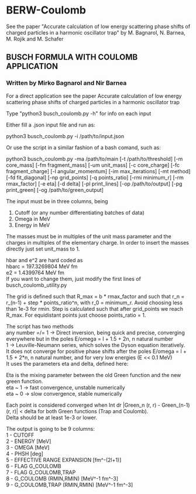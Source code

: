 # BERW-Coulomb
See the paper "Accurate calculation of low energy scattering phase shifts of charged particles in a harmonic oscillator trap" by M. Bagnarol, N. Barnea, M. Rojik and M. Schafer 

## BUSCH FORMULA WITH COULOMB APPLICATION  
### Written by Mirko Bagnarol and Nir Barnea

For a direct application see the paper Accurate calculation of low energy scattering phase shifts of charged particles in a harmonic oscillator trap

Type "python3 busch_coulomb.py -h" for info on each input

Either fill a .json input file and run as:

python3 busch_coulomb.py -i /path/to/input.json

Or use the script in a similar fashion of a bash comand, such as:

python3 busch_coulomb.py -ma /path/to/main [-t /path/to/threshold] [-m core_mass] [-fm fragment_mass] [-um unit_mass] [-c core_charge] [-fc fragment_charge] [-l angular_momentum] [-im max_iterations] [-mt method] [-fd fit_diagonal] [-np grid_points] [-q points_ratio] [-rmi minimum_r] [-rm rmax_factor] [-e eta] [-d delta] [-pl print_lines] [-op /path/to/output] [-pg print_green] [-og /path/to/green_output]

The input must be in three columns, being
1) Cutoff (or any number differentiating batches of data)
2) Omega  in MeV
3) Energy in MeV

The masses must be in multiples of the unit mass parameter and the charges in multiples of the elementary charge.
In order to insert the masses directly just set unit_mass to 1. 

hbar and e^2 are hard coded as\
hbarc = 197.3269804  MeV fm\
e2    = 1.4399764    MeV fm\
If you want to change them, just modify the first lines of busch_coulomb_utility.py

The grid is defined such that R_max = b * rmax_factor and such that r_n = r_(n-1) + step * points_ratio^n, with r_0 = minimum_r. Avoid choosing less than 1e-3 for rmin.
Step is calculated such that after grid_points we reach R_max. For equidistant points just choose points_ratio = 1.

The script has two methods\
any number =/= 1 -> Direct inversion, being quick and precise, converging everywhere but in the poles E/omega = l + 1.5 + 2n, n natural number\
1 -> Leuville-Neumann series, which solves the Dyson equation iteratively.\
It does not converge for positive phase shifts after the poles E/omega = l + 1.5 + 2*n, n natural number, and for very low energies (E << 0.1 MeV)\
It uses the parameters eta and delta, defined here:

Eta is the mixing parameter between the old Green function and the new green function.\
eta ~ 1 -> fast convergence, unstable numerically\
eta ~ 0 -> slow convergence, stable numerically

Each point is considered converged when Int dr |Green_n (r, r) - Green_(n-1) (r, r)| < delta for both Green functions (Trap and Coulomb). \
Delta should be at least 1e-3 or lower.

The output is going to be 9 columns:\
1 - CUTOFF\
2 - ENERGY 			[MeV]\
3 - OMEGA  			[MeV]\
4 - PHSH   			[deg]\
5 - EFFECTIVE RANGE EXPANSION   [fm^-(2l+1)]\
6 - FLAG G_COULOMB\
7 - FLAG G_COULOMB,TRAP\
8 - G_COULOMB      (RMIN,RMIN)  [MeV^-1 fm^-3]\
9 - G_COULOMB,TRAP (RMIN,RMIN)  [MeV^-1 fm^-3]
